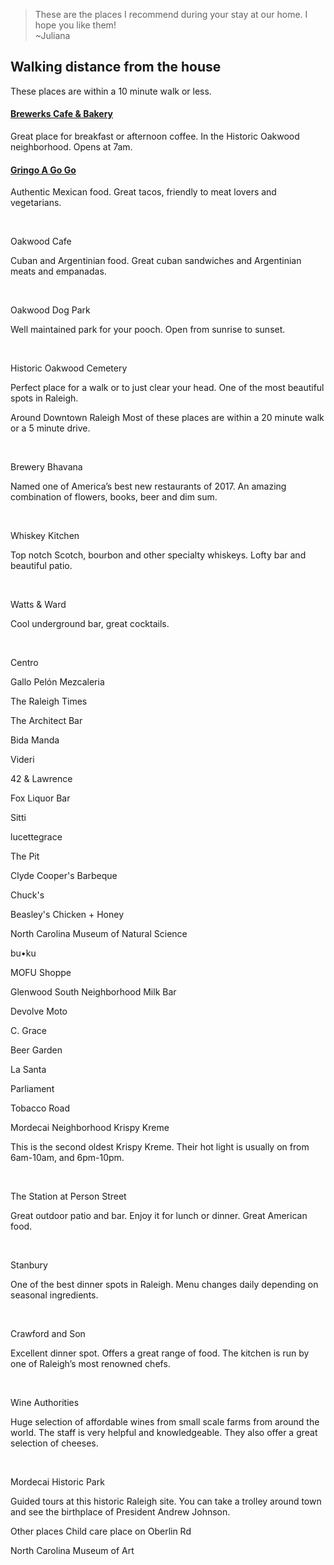 > These are the places I recommend during your stay at our home. I hope you like them!  
> ~Juliana

## Walking distance from the house
These places are within a 10 minute walk or less.

#### [Brewerks Cafe & Bakery](https://www.get-offline.com/inspiration/rise-shine-at-brewerks)
Great place for breakfast or afternoon coffee. In the Historic Oakwood neighborhood. Opens at 7am.


#### [Gringo A Go Go](http://gringoraleigh.com/)
Authentic Mexican food. Great tacos, friendly to meat lovers and vegetarians.

‍

Oakwood Cafe

Cuban and Argentinian food. Great cuban sandwiches and Argentinian meats and empanadas.

‍

Oakwood Dog Park

Well maintained park for your pooch. Open from sunrise to sunset.

‍

Historic Oakwood Cemetery

Perfect place for a walk or to just clear your head. One of the most beautiful spots in Raleigh.

Around Downtown Raleigh
Most of these places are within a 20 minute walk or a 5 minute drive.

‍

Brewery Bhavana

Named one of America’s best new restaurants of 2017. An amazing combination of flowers, books, beer and dim sum.

‍

Whiskey Kitchen

Top notch Scotch, bourbon and other specialty whiskeys. Lofty bar and beautiful patio.

‍

Watts & Ward

Cool underground bar, great cocktails.

‍

Centro

Gallo Pelón Mezcaleria

The Raleigh Times

The Architect Bar

Bida Manda

Videri

42 & Lawrence

Fox Liquor Bar

Sitti

lucettegrace

The Pit

Clyde Cooper's Barbeque

Chuck's

Beasley's Chicken + Honey

North Carolina Museum of Natural Science

bu•ku

MOFU Shoppe

Glenwood South Neighborhood
Milk Bar

Devolve Moto

C. Grace

Beer Garden

La Santa

Parliament

Tobacco Road

Mordecai Neighborhood
Krispy Kreme

This is the second oldest Krispy Kreme. Their hot light is usually on from 6am-10am, and 6pm-10pm.

‍

The Station at Person Street

Great outdoor patio and bar. Enjoy it for lunch or dinner. Great American food.

‍

Stanbury

One of the best dinner spots in Raleigh. Menu changes daily depending on seasonal ingredients.

‍

Crawford and Son

Excellent dinner spot. Offers a great range of food. The kitchen is run by one of Raleigh’s most renowned chefs.

‍

Wine Authorities

Huge selection of affordable wines from small scale farms from around the world. The staff is very helpful and knowledgeable. They also offer a great selection of cheeses.

‍

Mordecai Historic Park

Guided tours at this historic Raleigh site. You can take a trolley around town and see the birthplace of President Andrew Johnson.

Other places
Child care place on Oberlin Rd

North Carolina Museum of Art